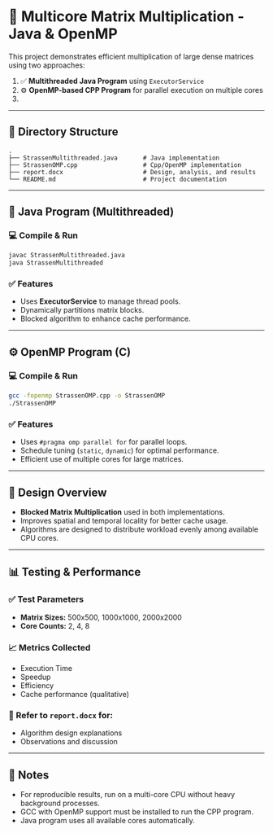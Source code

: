 # 🧮 Multicore Matrix Multiplication - Java & OpenMP

This project demonstrates efficient multiplication of large dense matrices using two approaches:

1. ✅ **Multithreaded Java Program** using `ExecutorService`  
2. ⚙️ **OpenMP-based CPP Program** for parallel execution on multiple cores
3. 
---

## 📁 Directory Structure

```
.
├── StrassenMultithreaded.java       # Java implementation
├── StrassenOMP.cpp                  # Cpp/OpenMP implementation
├── report.docx                      # Design, analysis, and results
└── README.md                        # Project documentation
```

---

## 🚀 Java Program (Multithreaded)

### 💻 Compile & Run
```bash
javac StrassenMultithreaded.java
java StrassenMultithreaded
```

### ✅ Features
- Uses **ExecutorService** to manage thread pools.
- Dynamically partitions matrix blocks.
- Blocked algorithm to enhance cache performance.

---

## ⚙️ OpenMP Program (C)

### 💻 Compile & Run
```bash
gcc -fopenmp StrassenOMP.cpp -o StrassenOMP
./StrassenOMP
```

### ✅ Features
- Uses `#pragma omp parallel for` for parallel loops.
- Schedule tuning (`static`, `dynamic`) for optimal performance.
- Efficient use of multiple cores for large matrices.

---

## 🧠 Design Overview

- **Blocked Matrix Multiplication** used in both implementations.
- Improves spatial and temporal locality for better cache usage.
- Algorithms are designed to distribute workload evenly among available CPU cores.

---

## 📊 Testing & Performance

### ✅ Test Parameters
- **Matrix Sizes:** 500x500, 1000x1000, 2000x2000  
- **Core Counts:** 2, 4, 8

### 📈 Metrics Collected
- Execution Time
- Speedup
- Efficiency
- Cache performance (qualitative)

### 📄 Refer to `report.docx` for:
- Algorithm design explanations
- Observations and discussion

---

## 📌 Notes

- For reproducible results, run on a multi-core CPU without heavy background processes.
- GCC with OpenMP support must be installed to run the CPP program.
- Java program uses all available cores automatically.
  
